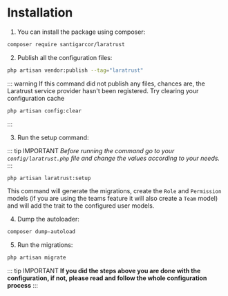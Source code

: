 # Installation

1. You can install the package using composer:
```bash
composer require santigarcor/laratrust
```

2. Publish all the configuration files:
```bash
php artisan vendor:publish --tag="laratrust"
```
::: warning
If this command did not publish any files, chances are, the Laratrust service provider hasn't been registered. Try clearing your configuration cache
```bash
php artisan config:clear
```
:::

3. Run the setup command:

::: tip IMPORTANT
**Before running the command go to your* `config/laratrust.php` *file and change the values according to your needs.**
:::

```bash
php artisan laratrust:setup
```

This command will generate the migrations, create the `Role` and `Permission` models (if you are using the teams feature it will also create a `Team` model) and will add the trait to the configured user models.

4. Dump the autoloader:
```bash
composer dump-autoload
```

5. Run the migrations:
```bash
php artisan migrate
```

::: tip IMPORTANT
**If you did the steps above you are done with the configuration, if not, please read and follow the whole configuration process**
:::
